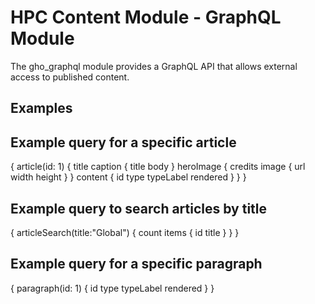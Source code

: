 HPC Content Module - GraphQL Module
===============================================

The gho_graphql module provides a GraphQL API that allows external access to
published content.

Examples
--------

## Example query for a specific article ##

{
  article(id: 1) {
    title
    caption {
      title
      body
    }
    heroImage {
      credits
      image {
        url
        width
        height
      }
    }
    content {
      id
      type
      typeLabel
      rendered
    }
  }
}

## Example query to search articles by title ##

{
  articleSearch(title:"Global") {
    count
    items {
      id
      title
    }
  }
}

## Example query for a specific paragraph ##

{
  paragraph(id: 1) {
    id
    type
    typeLabel
    rendered
  }
}
